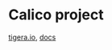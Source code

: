 # Calico project

[tigera.io](https://www.tigera.io/project-calico/), [docs](https://docs.tigera.io/calico/latest/about)
